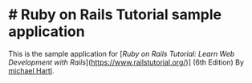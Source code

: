 # # Ruby on Rails Tutorial sample application

This is the sample application for 
\[*Ruby on Rails Tutorial:
Learn Web Development with Rails*](https://www.railstutorial.org/)]
(6th Edition)
By [michael Hartl](https://www.michaelhartl.com/).
